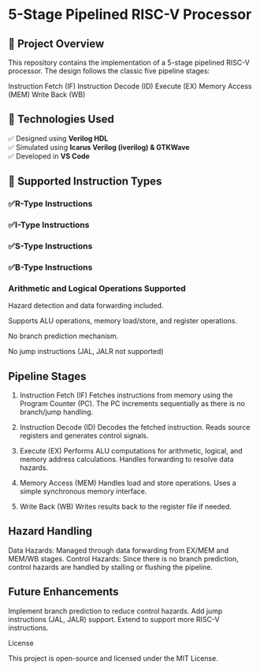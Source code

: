 # 5-Stage Pipelined RISC-V Processor

## 📌 Project Overview

This repository contains the implementation of a 5-stage pipelined RISC-V processor. The design follows the classic five pipeline stages:

Instruction Fetch (IF)
Instruction Decode (ID)
Execute (EX)
Memory Access (MEM)
Write Back (WB)

## 📌 Technologies Used
✅ Designed using **Verilog HDL**  
✅ Simulated using **Icarus Verilog (iverilog) & GTKWave**  
✅ Developed in **VS Code** 

## 📌 Supported Instruction Types

### ✅R-Type Instructions

### ✅I-Type Instructions

### ✅S-Type Instructions

### ✅B-Type Instructions

### Arithmetic and Logical Operations Supported



Hazard detection and data forwarding included.

Supports ALU operations, memory load/store, and register operations.

No branch prediction mechanism.

No jump instructions (JAL, JALR not supported)

## Pipeline Stages
 
1. Instruction Fetch (IF)
Fetches instructions from memory using the Program Counter (PC).
The PC increments sequentially as there is no branch/jump handling.

2. Instruction Decode (ID)
Decodes the fetched instruction.
Reads source registers and generates control signals.

3. Execute (EX)
Performs ALU computations for arithmetic, logical, and memory address calculations.
Handles forwarding to resolve data hazards.

4. Memory Access (MEM)
Handles load and store operations.
Uses a simple synchronous memory interface.

5. Write Back (WB)
Writes results back to the register file if needed.

## Hazard Handling

Data Hazards: Managed through data forwarding from EX/MEM and MEM/WB stages.
Control Hazards: Since there is no branch prediction, control hazards are handled by stalling or flushing the pipeline.

## Future Enhancements

Implement branch prediction to reduce control hazards.
Add jump instructions (JAL, JALR) support.
Extend to support more RISC-V instructions.



License

This project is open-source and licensed under the MIT License.




